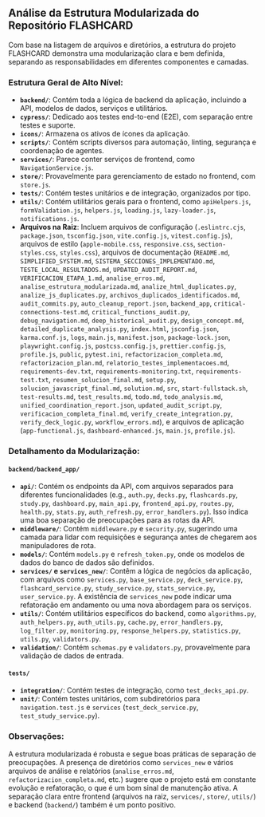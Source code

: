 ## Análise da Estrutura Modularizada do Repositório FLASHCARD

Com base na listagem de arquivos e diretórios, a estrutura do projeto FLASHCARD demonstra uma modularização clara e bem definida, separando as responsabilidades em diferentes componentes e camadas.

### Estrutura Geral de Alto Nível:

- **`backend/`**: Contém toda a lógica de backend da aplicação, incluindo a API, modelos de dados, serviços e utilitários.
- **`cypress/`**: Dedicado aos testes end-to-end (E2E), com separação entre testes e suporte.
- **`icons/`**: Armazena os ativos de ícones da aplicação.
- **`scripts/`**: Contém scripts diversos para automação, linting, segurança e coordenação de agentes.
- **`services/`**: Parece conter serviços de frontend, como `NavigationService.js`.
- **`store/`**: Provavelmente para gerenciamento de estado no frontend, com `store.js`.
- **`tests/`**: Contém testes unitários e de integração, organizados por tipo.
- **`utils/`**: Contém utilitários gerais para o frontend, como `apiHelpers.js`, `formValidation.js`, `helpers.js`, `loading.js`, `lazy-loader.js`, `notifications.js`.
- **Arquivos na Raiz**: Incluem arquivos de configuração (`.eslintrc.cjs`, `package.json`, `tsconfig.json`, `vite.config.js`, `vitest.config.js`), arquivos de estilo (`apple-mobile.css`, `responsive.css`, `section-styles.css`, `styles.css`), arquivos de documentação (`README.md`, `SIMPLIFIED_SYSTEM.md`, `SISTEMA_SECCIONES_IMPLEMENTADO.md`, `TESTE_LOCAL_RESULTADOS.md`, `UPDATED_AUDIT_REPORT.md`, `VERIFICACION_ETAPA_1.md`, `analise_erros.md`, `analise_estrutura_modularizada.md`, `analize_html_duplicates.py`, `analize_js_duplicates.py`, `archivos_duplicados_identificados.md`, `audit_commits.py`, `auto_cleanup_report.json`, `backend_app`, `critical-connections-test.md`, `critical_functions_audit.py`, `debug_navigation.md`, `deep_historical_audit.py`, `design_concept.md`, `detailed_duplicate_analysis.py`, `index.html`, `jsconfig.json`, `karma.conf.js`, `logs`, `main.js`, `manifest.json`, `package-lock.json`, `playwright.config.js`, `postcss.config.js`, `prettier.config.js`, `profile.js`, `public`, `pytest.ini`, `refactorizacion_completa.md`, `refactorizacion_plan.md`, `relatorio_testes_implementacoes.md`, `requirements-dev.txt`, `requirements-monitoring.txt`, `requirements-test.txt`, `resumen_solucion_final.md`, `setup.py`, `solucion_javascript_final.md`, `solution.md`, `src`, `start-fullstack.sh`, `test-results.md`, `test_results.md`, `todo.md`, `todo_analysis.md`, `unified_coordination_report.json`, `updated_audit_script.py`, `verificacion_completa_final.md`, `verify_create_integration.py`, `verify_deck_logic.py`, `workflow_errors.md`), e arquivos de aplicação (`app-functional.js`, `dashboard-enhanced.js`, `main.js`, `profile.js`).

### Detalhamento da Modularização:

#### **`backend/backend_app/`**
- **`api/`**: Contém os endpoints da API, com arquivos separados para diferentes funcionalidades (e.g., `auth.py`, `decks.py`, `flashcards.py`, `study.py`, `dashboard.py`, `main_api.py`, `frontend_api.py`, `routes.py`, `health.py`, `stats.py`, `auth_refresh.py`, `error_handlers.py`). Isso indica uma boa separação de preocupações para as rotas da API.
- **`middleware/`**: Contém `middleware.py` e `security.py`, sugerindo uma camada para lidar com requisições e segurança antes de chegarem aos manipuladores de rota.
- **`models/`**: Contém `models.py` e `refresh_token.py`, onde os modelos de dados do banco de dados são definidos.
- **`services/` e `services_new/`**: Contêm a lógica de negócios da aplicação, com arquivos como `services.py`, `base_service.py`, `deck_service.py`, `flashcard_service.py`, `study_service.py`, `stats_service.py`, `user_service.py`. A existência de `services_new` pode indicar uma refatoração em andamento ou uma nova abordagem para os serviços.
- **`utils/`**: Contém utilitários específicos do backend, como `algorithms.py`, `auth_helpers.py`, `auth_utils.py`, `cache.py`, `error_handlers.py`, `log_filter.py`, `monitoring.py`, `response_helpers.py`, `statistics.py`, `utils.py`, `validators.py`.
- **`validation/`**: Contém `schemas.py` e `validators.py`, provavelmente para validação de dados de entrada.

#### **`tests/`**
- **`integration/`**: Contém testes de integração, como `test_decks_api.py`.
- **`unit/`**: Contém testes unitários, com subdiretórios para `navigation.test.js` e `services` (`test_deck_service.py`, `test_study_service.py`).

### Observações:

A estrutura modularizada é robusta e segue boas práticas de separação de preocupações. A presença de diretórios como `services_new` e vários arquivos de análise e relatórios (`analise_erros.md`, `refactorizacion_completa.md`, etc.) sugere que o projeto está em constante evolução e refatoração, o que é um bom sinal de manutenção ativa. A separação clara entre frontend (arquivos na raiz, `services/`, `store/`, `utils/`) e backend (`backend/`) também é um ponto positivo.

